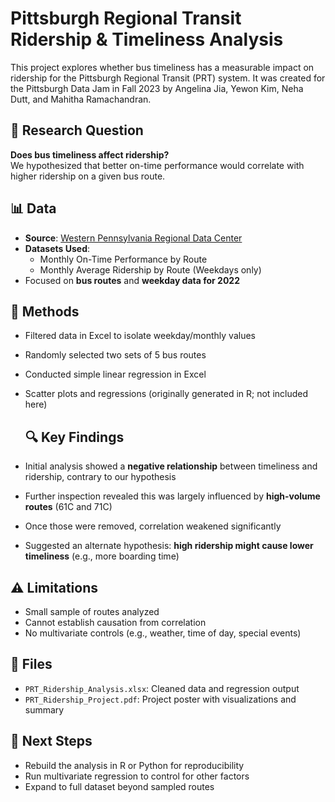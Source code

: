 # Pittsburgh Regional Transit Ridership & Timeliness Analysis

This project explores whether bus timeliness has a measurable impact on ridership for the Pittsburgh Regional Transit (PRT) system. It was created for the Pittsburgh Data Jam in Fall 2023 by Angelina Jia, Yewon Kim, Neha Dutt, and Mahitha Ramachandran.

## 📌 Research Question

**Does bus timeliness affect ridership?**  
We hypothesized that better on-time performance would correlate with higher ridership on a given bus route.

## 📊 Data

- **Source**: [Western Pennsylvania Regional Data Center](https://data.wprdc.org/)  
- **Datasets Used**:
  - Monthly On-Time Performance by Route
  - Monthly Average Ridership by Route (Weekdays only)
- Focused on **bus routes** and **weekday data for 2022**

## 🔧 Methods

- Filtered data in Excel to isolate weekday/monthly values
- Randomly selected two sets of 5 bus routes
- Conducted simple linear regression in Excel
- Scatter plots and regressions (originally generated in R; not included here)

  ## 🔍 Key Findings

- Initial analysis showed a **negative relationship** between timeliness and ridership, contrary to our hypothesis
- Further inspection revealed this was largely influenced by **high-volume routes** (61C and 71C)
- Once those were removed, correlation weakened significantly
- Suggested an alternate hypothesis: **high ridership might cause lower timeliness** (e.g., more boarding time)

## ⚠️ Limitations

- Small sample of routes analyzed
- Cannot establish causation from correlation
- No multivariate controls (e.g., weather, time of day, special events)

## 📁 Files

- `PRT_Ridership_Analysis.xlsx`: Cleaned data and regression output
- `PRT_Ridership_Project.pdf`: Project poster with visualizations and summary

## 🧠 Next Steps

- Rebuild the analysis in R or Python for reproducibility
- Run multivariate regression to control for other factors
- Expand to full dataset beyond sampled routes
